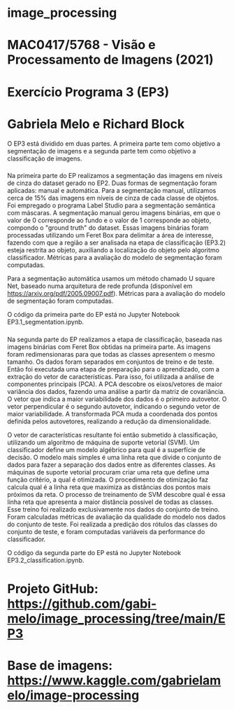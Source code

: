 # image_processing

# MAC0417/5768 - Visão e Processamento de Imagens (2021)
# Exercício Programa 3 (EP3)
# Gabriela Melo e Richard Block

O EP3 está dividido em duas partes. A primeira parte tem como objetivo a segmentação de imagens e a segunda parte tem como objetivo a classificação de imagens.

###

Na primeira parte do EP realizamos a segmentação das imagens em níveis de cinza do dataset gerado no EP2. Duas formas de segmentação foram aplicadas: manual e automática. Para a segmentação manual, utilizamos cerca de 15% das imagens em níveis de cinza de cada classe de objetos. Foi empregado o programa Label Studio para a segmentação semântica com máscaras. A segmentação manual gerou imagens binárias, em que o valor de 0 corresponde ao fundo e o valor de 1 corresponde ao objeto, compondo o "ground truth" do dataset. Essas imagens binárias foram processadas utilizando um Feret Box para delimitar a área de interesse, fazendo com que a região a ser analisada na etapa de classificação (EP3.2) esteja restrita ao objeto, auxiliando a localização do objeto pelo algoritmo classificador. Métricas para a avaliação do modelo de segmentação foram computadas.

Para a segmentação automática usamos um método chamado U square Net, baseado numa arquitetura de rede profunda (disponível em https://arxiv.org/pdf/2005.09007.pdf). Métricas para a avaliação do modelo de segmentação foram computadas.

O código da primeira parte do EP está no Jupyter Notebook EP3.1_segmentation.ipynb.

###

Na segunda parte do EP realizamos a etapa de classificação, baseada nas imagens binárias com Feret Box obtidas na primeira parte. As imagens foram redimensionaras para que todas as classes apresentem o mesmo tamanho. Os dados foram separados em conjuntos de treino e de teste. Então foi executada uma etapa de preparação para o aprendizado, com a extração do vetor de características. Para isso, foi utilizada a análise de componentes principais (PCA). A PCA descobre os eixos/vetores de maior variância dos dados, fazendo uma análise a partir da matriz de covariância. O vetor que indica a maior variabilidade dos dados é o primeiro autovetor. O vetor perpendicular é o segundo autovetor, indicando o segundo vetor de maior variabilidade. A transformada PCA muda a coordenada dos pontos definida pelos autovetores, realizando a redução da dimensionalidade.

O vetor de características resultante foi então submetido à classificação, utilizando um algoritmo de máquina de suporte vetorial (SVM). Um classificador define um modelo algébrico para qual é a superfície de decisão. O modelo mais simples é uma linha reta que divide o conjunto de dados para fazer a separação dos dados entre as diferentes classes. As máquinas de suporte vetorial procuram criar uma reta que define uma função critério, a qual é otimizada. O procedimento de otimização faz calcula qual é a linha reta que maximiza as distâncias dos pontos mais próximos da reta. O processo de treinamento de SVM descobre qual é essa linha reta que apresenta a maior distância possível de todas as classes. Esse treino foi realizado exclusivamente nos dados do conjunto de treino.
Foram calculadas métricas de avaliação da qualidade do modelo nos dados do conjunto de teste. Foi realizada a predição dos rótulos das classes do conjunto de teste, e foram computadas variáveis da performance do classificador.

O código da segunda parte do EP está no Jupyter Notebook EP3.2_classification.ipynb.

###

# Projeto GitHub: https://github.com/gabi-melo/image_processing/tree/main/EP3
# Base de imagens: https://www.kaggle.com/gabrielamelo/image-processing
